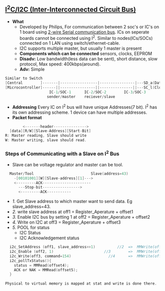 
## [I<sup>2</sup>C/I2C (Inter-Interconnected Circuit Bus)](https://www.youtube.com/watch?v=U5CDf4TNARE)
- **What** 
  - Developed by Philips, For communication between 2 soc's or IC's on 1 board using  [2-wire Serial communication bus](/cpu_memory_thread_process/CPU/Communication/Serial_Parallel_Bus.md). ICs on seperate boards cannot be connected using I<sup>2</sup>. Similar to nodes(ICs/SOCs) connected on 1 LAN using switch/ethernet-cable.
  - I2C supports multiple master, but usually 1 master is present
  - **Components which can be connected** sensors, clocks, EEPROM
  - **Disadv:** Low bandwidth(less data can be sent), short distance, slow protocol, Max speed: 400kbps(around).
  - **Adv:** Simple
```c
Similar to Switch
[Central        ]-------|-----------------|----------------|---SD_a(Data line)                 //Similar to LAN
[Microcontroller]------||----------------||---------------||---SC_l(Clock line)
                    IC-1/SOC-1      IC-2/SOC-2        IC-3/SOC-3                //Nodes=ICs or SOCs
                   sender/master    reciever/slave
```
- **Addressing** Every IC on I<sup>2</sup> bus will have unique Addresses(7 bit). I<sup>2</sup> has its own addressing scheme. 1 device can have multiple addresses.
- **Packet format**
```c  
        <-------header--------------->
  [data][R/W][Slave-Address][Start-Bit]
R: Master reading, Slave should write
W: Master writing, slave should read.  
```

### Steps of Communicating with a Slave on I<sup>2</sup> Bus
- Slave can be voltage regulator and master can be tool.
```c
  Master/Tool                          Slave(address=43)
    -[00101001][W][Slave-address][1]--->
    <---------ACK----------------------
      ---Stop-bit----------------->
      <---------ACK-----------
```
- *1.* Get Slave address to which master want to send data. Eg slave_address=43.
- *2.* write slave address at off1 = Register_Aperature + offset1
- *3.* Enable I2C bus by setting 1 at off2 = Register_Aperature + offset2
- *4.* Write on I2C at off3 = Register_Aperature + offset3
- *5.* POOL for status
  - I2C Status
  - I2C Acknowledgement status
```c
  i2c_SetAddress (off1, slave_address>>1)          //2  =>  MMWrite(off1, 21)
  i2c_Enable (off2, 1)                       //3        =>  MMWrite(off2, 1)
  i2c_Write(off3, command=154)                 //4      =>  MMWrite(off3, 154)  
  i2c_pollTxStatus(){
    status = MMRead(offset4);
    ACK or NAK = MMRead(offset5);
  }
  
Physical to virtual memory is mapped at stat and write is done there.
```
